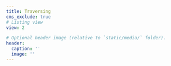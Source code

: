 ```yaml
---
title: Traversing
cms_exclude: true
# Listing view
view: 2

# Optional header image (relative to `static/media/` folder).
header:
  caption: ''
  image: ''
---
```

